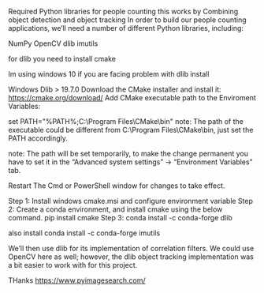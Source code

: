Required Python libraries for people counting
this works by Combining object detection and object tracking
In order to build our people counting applications, we’ll need a number of different Python libraries, including:


NumPy
OpenCV
dlib
imutils

for dlib you need to install cmake 

Im using windows 10
if you are facing problem with dlib install 

Windows Dlib > 19.7.0
Download the CMake installer and install it: https://cmake.org/download/
Add CMake executable path to the Enviroment Variables:

set PATH="%PATH%;C:\Program Files\CMake\bin"
note: The path of the executable could be different from C:\Program Files\CMake\bin, just set the PATH accordingly.

note: The path will be set temporarily, to make the change permanent you have to set it in the “Advanced system settings” → “Environment Variables” tab.

Restart The Cmd or PowerShell window for changes to take effect.

Step 1:
Install windows cmake.msi and configure environment variable
Step 2:
Create a conda environment, and install cmake using the below command.
pip install cmake
Step 3:
conda install -c conda-forge dlib

also install conda install -c conda-forge imutils 


We’ll then use dlib for its implementation of correlation filters. We could use OpenCV here as well; however, the dlib object tracking implementation was a bit easier to work with for this project.

THanks https://www.pyimagesearch.com/